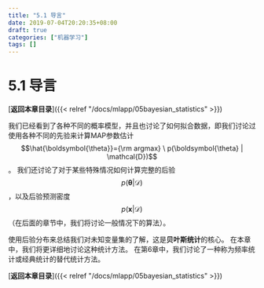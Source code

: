```yaml
---
title: "5.1 导言"
date: 2019-07-04T20:20:35+08:00
draft: true
categories: ["机器学习"]
tags: []
---
```


# 5.1 导言

[**返回本章目录**]({{< relref "/docs/mlapp/05bayesian_statistics" >}})

我们已经看到了各种不同的概率模型，并且也讨论了如何拟合数据，即我们讨论过使用各种不同的先验来计算MAP参数估计$$\hat{\boldsymbol{\theta}}={\rm argmax} \ p(\boldsymbol{\theta} | \mathcal{D})$$。 我们还讨论了对于某些特殊情况如何计算完整的后验$$p(\boldsymbol{\theta} | \mathcal{D})$$，以及后验预测密度$$p(\boldsymbol{x} | \mathcal{D})$$（在后面的章节中，我们将讨论一般情况下的算法）。

<!--more-->

使用后验分布来总结我们对未知变量集的了解，这是**贝叶斯统计**的核心。 在本章中，我们将更详细地讨论这种统计方法。 在第6章中，我们讨论了一种称为频率统计或经典统计的替代统计方法。

[**返回本章目录**]({{< relref "/docs/mlapp/05bayesian_statistics" >}})

